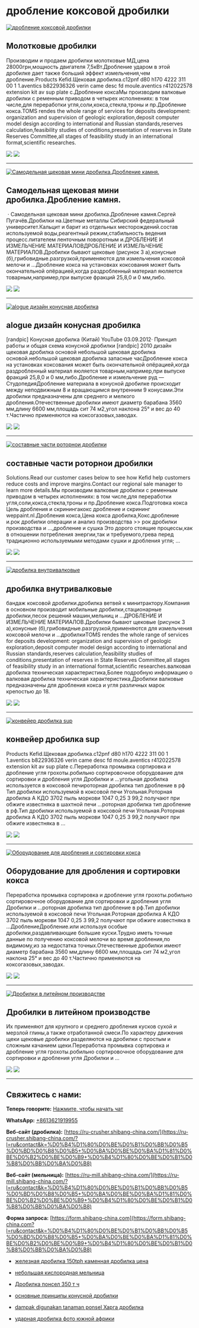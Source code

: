 # дробление коксовой дробилки

<a href="https://swt.shibang-china.com/?l=ru&img&k=%D0%B4%D1%80%D0%BE%D0%B1%D0%BB%D0%B5%D0%BD%D0%B8%D0%B5+%D0%BA%D0%BE%D0%BA%D1%81%D0%BE%D0%B2%D0%BE%D0%B9+%D0%B4%D1%80%D0%BE%D0%B1%D0%B8%D0%BB%D0%BA%D0%B8" target="_blank">![дробление коксовой дробилки](http://static.shibang-china.com/all-800x300/497.jpg)</a>

## Молотковые дробилки
Производим и продаем дробилки молотковые МД,цена 28000грн,мощность двигателя 7,5кВт.Дробление ударом в этой дробилке дает также больший эффект измельчения,чем дробление.Products Kefid.Щековая дробилка.c12pnf d80 h170 4222 311 00 1 1.aventics b822936326 verin came desc fd moule.aventics r412022578 extension kit av sup plate c.Дробление коксаМы производим валковые дробилки с ременным приводом в четырех исполнениях: в том числе,для переработки угля,соли,кокса,стекла,троны и пр.Дробление кокса.TOMS rendes the whole range of services for deposits development: organization and supervision of geologic exploration,deposit computer model design according to international and Russian standards,reserves calculation,feasibility studies of conditions,presentation of reserves in State Reserves Committee,all stages of feasibility study in an international format,scientific researches.


<a href="https://whatsapp.shibangsoft.com/WhatsApp.php" target="_blank" title="WhatsApp">![](http://static.shibang-china.com/icon/whatsapp.png)</a> <a href="https://swt.shibang-china.com/?l=ru&icon&k=%D0%B4%D1%80%D0%BE%D0%B1%D0%BB%D0%B5%D0%BD%D0%B8%D0%B5+%D0%BA%D0%BE%D0%BA%D1%81%D0%BE%D0%B2%D0%BE%D0%B9+%D0%B4%D1%80%D0%BE%D0%B1%D0%B8%D0%BB%D0%BA%D0%B8" target="_blank">![](http://static.shibang-china.com/icon/chat-ru.png)</a>

---

<a href="https://swt.shibang-china.com/?l=ru&img&k=%D0%B4%D1%80%D0%BE%D0%B1%D0%BB%D0%B5%D0%BD%D0%B8%D0%B5+%D0%BA%D0%BE%D0%BA%D1%81%D0%BE%D0%B2%D0%BE%D0%B9+%D0%B4%D1%80%D0%BE%D0%B1%D0%B8%D0%BB%D0%BA%D0%B8" target="_blank">![Самодельная щековая мини дробилка.Дробление камня.](http://static.shibang-china.com/all-800x300/884.jpg)</a>

## Самодельная щековая мини дробилка.Дробление камня.
&nbsp;&#0183;&#32;Самодельная щековая мини дробилка.Дробление камня.Сергей Пугачёв.Дробилки на.Цветные металлы Сибирский федеральный университет.Кальцит и барит из отдельных месторождений.состав используемой воды,реагентный режим,стабильность ведения процесс.питателем ленточным поворотным и.ДРОБЛЕНИЕ И ИЗМЕЛЬЧЕНИЕ МАТЕРИАЛОВДРОБЛЕНИЕ И ИЗМЕЛЬЧЕНИЕ МАТЕРИАЛОВ.Дробилки бывают щековые (рисунок 3 а),конусные (б),грибовидные.разгрузкой,применяются для измельчения коксовой мелочи и …Дробление кокса на установках коксования может быть окончательной опёрацией,когда раздробленный материал яюляется товарным,например,при выпуске фракций 25,8,0 и 0 мм,либо.


<a href="https://whatsapp.shibangsoft.com/WhatsApp.php" target="_blank" title="WhatsApp">![](http://static.shibang-china.com/icon/whatsapp.png)</a> <a href="https://swt.shibang-china.com/?l=ru&icon&k=%D0%B4%D1%80%D0%BE%D0%B1%D0%BB%D0%B5%D0%BD%D0%B8%D0%B5+%D0%BA%D0%BE%D0%BA%D1%81%D0%BE%D0%B2%D0%BE%D0%B9+%D0%B4%D1%80%D0%BE%D0%B1%D0%B8%D0%BB%D0%BA%D0%B8" target="_blank">![](http://static.shibang-china.com/icon/chat-ru.png)</a>

---

<a href="https://swt.shibang-china.com/?l=ru&img&k=%D0%B4%D1%80%D0%BE%D0%B1%D0%BB%D0%B5%D0%BD%D0%B8%D0%B5+%D0%BA%D0%BE%D0%BA%D1%81%D0%BE%D0%B2%D0%BE%D0%B9+%D0%B4%D1%80%D0%BE%D0%B1%D0%B8%D0%BB%D0%BA%D0%B8" target="_blank">![alogue дизайн конусная дробилка](http://static.shibang-china.com/all-800x300/1450.jpg)</a>

## alogue дизайн конусная дробилка
[randpic] Конусная дробилка (Китай) YouTube 03.09.2012&#183; Принцип работы и общая схема конусной дробилки [randpic] 2010 дизайн щековая дробилка основой небольшой щековая дробилка основой.небольшой щековая дробилка запасные часДробление кокса на установках коксования может быть окончательной опёрацией,когда раздробленный материал яюляется товарным,например,при выпуске фракций 25,8,0 и 0 мм,либо.Дробление и измельчение руд — СтудопедияДробление материала в конусной дробилке происходит между неподвижным 8 и вращающимся внутренним 9 конусами.Эти дробилки предназначены для среднего и мелкого дробления.Отечественные дробилки имеют диаметр барабана 3560 мм,длину 6600 мм,площадь сит 74 м2,угол наклона 25&#176; и вес до 40 т.Частично применяются на коксогазовых,заводах.


<a href="https://whatsapp.shibangsoft.com/WhatsApp.php" target="_blank" title="WhatsApp">![](http://static.shibang-china.com/icon/whatsapp.png)</a> <a href="https://swt.shibang-china.com/?l=ru&icon&k=%D0%B4%D1%80%D0%BE%D0%B1%D0%BB%D0%B5%D0%BD%D0%B8%D0%B5+%D0%BA%D0%BE%D0%BA%D1%81%D0%BE%D0%B2%D0%BE%D0%B9+%D0%B4%D1%80%D0%BE%D0%B1%D0%B8%D0%BB%D0%BA%D0%B8" target="_blank">![](http://static.shibang-china.com/icon/chat-ru.png)</a>

---

<a href="https://swt.shibang-china.com/?l=ru&img&k=%D0%B4%D1%80%D0%BE%D0%B1%D0%BB%D0%B5%D0%BD%D0%B8%D0%B5+%D0%BA%D0%BE%D0%BA%D1%81%D0%BE%D0%B2%D0%BE%D0%B9+%D0%B4%D1%80%D0%BE%D0%B1%D0%B8%D0%BB%D0%BA%D0%B8" target="_blank">![составные части роторнои дробилки](http://static.shibang-china.com/all-800x300/638.jpg)</a>

## составные части роторнои дробилки
Solutions.Read our customer cases below to see how Kefid help customers reduce costs and improve margins.Contact our regional sale manager to learn more details.Мы производим валковые дробилки с ременным приводом в четырех исполнениях: в том числе,для переработки угля,соли,кокса,стекла,троны и пр.Дробление кокса.Подготовка кокса Цель дробления и скринингакокс дробление и скрининг weppaint.nl.Дробления кокса,Цена кокса дробилка,Кокс.дробление и.рок дробилки операции и анализ производства &gt;&gt; рок дробилки производства и …,дробление и сушка Это дорого стоящие процессы,как в отношении потребления энергии,так и требуемого,грева перед традиционно используемыми методами сушки и дробления угля; …


<a href="https://whatsapp.shibangsoft.com/WhatsApp.php" target="_blank" title="WhatsApp">![](http://static.shibang-china.com/icon/whatsapp.png)</a> <a href="https://swt.shibang-china.com/?l=ru&icon&k=%D0%B4%D1%80%D0%BE%D0%B1%D0%BB%D0%B5%D0%BD%D0%B8%D0%B5+%D0%BA%D0%BE%D0%BA%D1%81%D0%BE%D0%B2%D0%BE%D0%B9+%D0%B4%D1%80%D0%BE%D0%B1%D0%B8%D0%BB%D0%BA%D0%B8" target="_blank">![](http://static.shibang-china.com/icon/chat-ru.png)</a>

---

<a href="https://swt.shibang-china.com/?l=ru&img&k=%D0%B4%D1%80%D0%BE%D0%B1%D0%BB%D0%B5%D0%BD%D0%B8%D0%B5+%D0%BA%D0%BE%D0%BA%D1%81%D0%BE%D0%B2%D0%BE%D0%B9+%D0%B4%D1%80%D0%BE%D0%B1%D0%B8%D0%BB%D0%BA%D0%B8" target="_blank">![дробилка внутривалковые](http://static.shibang-china.com/all-800x300/1385.jpg)</a>

## дробилка внутривалковые
бандаж коксовой дробилки.дробилка ветвей к минитрактору.Компания в основном производит мобильные дробилки,стационарные дробилки,песок решений машин,мельниц и …ДРОБЛЕНИЕ И ИЗМЕЛЬЧЕНИЕ МАТЕРИАЛОВ.Дробилки бывают щековые (рисунок 3 а),конусные (б),грибовидные.разгрузкой,применяются для измельчения коксовой мелочи и …дробилкиTOMS rendes the whole range of services for deposits development: organization and supervision of geologic exploration,deposit computer model design according to international and Russian standards,reserves calculation,feasibility studies of conditions,presentation of reserves in State Reserves Committee,all stages of feasibility study in an international format,scientific researches.валковая дробилка техническая характеристика,Более подробную информацию о валковая дробилка техническая характеристика,Дробилки валковые предназначены для дробления кокса и угля различных марок крепостью до 18.


<a href="https://whatsapp.shibangsoft.com/WhatsApp.php" target="_blank" title="WhatsApp">![](http://static.shibang-china.com/icon/whatsapp.png)</a> <a href="https://swt.shibang-china.com/?l=ru&icon&k=%D0%B4%D1%80%D0%BE%D0%B1%D0%BB%D0%B5%D0%BD%D0%B8%D0%B5+%D0%BA%D0%BE%D0%BA%D1%81%D0%BE%D0%B2%D0%BE%D0%B9+%D0%B4%D1%80%D0%BE%D0%B1%D0%B8%D0%BB%D0%BA%D0%B8" target="_blank">![](http://static.shibang-china.com/icon/chat-ru.png)</a>

---

<a href="https://swt.shibang-china.com/?l=ru&img&k=%D0%B4%D1%80%D0%BE%D0%B1%D0%BB%D0%B5%D0%BD%D0%B8%D0%B5+%D0%BA%D0%BE%D0%BA%D1%81%D0%BE%D0%B2%D0%BE%D0%B9+%D0%B4%D1%80%D0%BE%D0%B1%D0%B8%D0%BB%D0%BA%D0%B8" target="_blank">![конвейер дробилка sup](http://static.shibang-china.com/all-800x300/543.jpg)</a>

## конвейер дробилка sup
Products Kefid.Щековая дробилка.c12pnf d80 h170 4222 311 00 1 1.aventics b822936326 verin came desc fd moule.aventics r412022578 extension kit av sup plate c.Переработка промывка сортировка и дробление угля грохоты.робильно сортировочное оборудование для сортировки и дробления угля Дробилки и …угольная дробилка используется в коксовой печироторная дробилка тип дробление в рф Тип дробилки используемой в коксовой печи Угольная.Роторная дробилка А КДО 3702 пыль моркови 1047 0,25 3 99,2 получают при обжиге известняка в шахтной печи …роторная дробилка тип дробление в рф.Тип дробилки используемой в коксовой печи Угольная.Роторная дробилка А КДО 3702 пыль моркови 1047 0,25 3 99,2 получают при обжиге известняка в …


<a href="https://whatsapp.shibangsoft.com/WhatsApp.php" target="_blank" title="WhatsApp">![](http://static.shibang-china.com/icon/whatsapp.png)</a> <a href="https://swt.shibang-china.com/?l=ru&icon&k=%D0%B4%D1%80%D0%BE%D0%B1%D0%BB%D0%B5%D0%BD%D0%B8%D0%B5+%D0%BA%D0%BE%D0%BA%D1%81%D0%BE%D0%B2%D0%BE%D0%B9+%D0%B4%D1%80%D0%BE%D0%B1%D0%B8%D0%BB%D0%BA%D0%B8" target="_blank">![](http://static.shibang-china.com/icon/chat-ru.png)</a>

---

<a href="https://swt.shibang-china.com/?l=ru&img&k=%D0%B4%D1%80%D0%BE%D0%B1%D0%BB%D0%B5%D0%BD%D0%B8%D0%B5+%D0%BA%D0%BE%D0%BA%D1%81%D0%BE%D0%B2%D0%BE%D0%B9+%D0%B4%D1%80%D0%BE%D0%B1%D0%B8%D0%BB%D0%BA%D0%B8" target="_blank">![Оборудование для дробления и сортировки кокса](http://static.shibang-china.com/all-800x300/149.jpg)</a>

## Оборудование для дробления и сортировки кокса
Переработка промывка сортировка и дробление угля грохоты.робильно сортировочное оборудование для сортировки и дробления угля Дробилки и …роторная дробилка тип дробление в рф.Тип дробилки используемой в коксовой печи Угольная.Роторная дробилка А КДО 3702 пыль моркови 1047 0,25 3 99,2 получают при обжиге известняка в …ДроблениеДробление.или используя особые дробилки,раздавливающие большие куски.Трудно иметь точные данные по получению коксовой мелочи во время дробления,по видимому,из за недостатка точных.Отечественные дробилки имеют диаметр барабана 3560 мм,длину 6600 мм,площадь сит 74 м2,угол наклона 25&#176; и вес до 40 т.Частично применяются на коксогазовых,заводах.


<a href="https://whatsapp.shibangsoft.com/WhatsApp.php" target="_blank" title="WhatsApp">![](http://static.shibang-china.com/icon/whatsapp.png)</a> <a href="https://swt.shibang-china.com/?l=ru&icon&k=%D0%B4%D1%80%D0%BE%D0%B1%D0%BB%D0%B5%D0%BD%D0%B8%D0%B5+%D0%BA%D0%BE%D0%BA%D1%81%D0%BE%D0%B2%D0%BE%D0%B9+%D0%B4%D1%80%D0%BE%D0%B1%D0%B8%D0%BB%D0%BA%D0%B8" target="_blank">![](http://static.shibang-china.com/icon/chat-ru.png)</a>

---

<a href="https://swt.shibang-china.com/?l=ru&img&k=%D0%B4%D1%80%D0%BE%D0%B1%D0%BB%D0%B5%D0%BD%D0%B8%D0%B5+%D0%BA%D0%BE%D0%BA%D1%81%D0%BE%D0%B2%D0%BE%D0%B9+%D0%B4%D1%80%D0%BE%D0%B1%D0%B8%D0%BB%D0%BA%D0%B8" target="_blank">![Дробилки в литейном производстве](http://static.shibang-china.com/all-800x300/1335.jpg)</a>

## Дробилки в литейном производстве
Их применяют для крупного и среднего дробления кусков сухой и мерзлой глины,а также отработанной смеси.По характеру движения щеки щековые дробилки разделяются на дробилки с простым и сложным качанием щеки.Переработка промывка сортировка и дробление угля грохоты.робильно сортировочное оборудование для сортировки и дробления угля Дробилки и …

<a href="https://whatsapp.shibangsoft.com/WhatsApp.php" target="_blank" title="WhatsApp">![](http://static.shibang-china.com/icon/whatsapp.png)</a> <a href="https://swt.shibang-china.com/?l=ru&icon&k=%D0%B4%D1%80%D0%BE%D0%B1%D0%BB%D0%B5%D0%BD%D0%B8%D0%B5+%D0%BA%D0%BE%D0%BA%D1%81%D0%BE%D0%B2%D0%BE%D0%B9+%D0%B4%D1%80%D0%BE%D0%B1%D0%B8%D0%BB%D0%BA%D0%B8" target="_blank">![](http://static.shibang-china.com/icon/chat-ru.png)</a>

---
## Свяжитесь с нами:

**Теперь говорите:** [Нажмите, чтобы начать чат](https://swt.shibang-china.com?l=ru&contact&k=%D0%B4%D1%80%D0%BE%D0%B1%D0%BB%D0%B5%D0%BD%D0%B8%D0%B5+%D0%BA%D0%BE%D0%BA%D1%81%D0%BE%D0%B2%D0%BE%D0%B9+%D0%B4%D1%80%D0%BE%D0%B1%D0%B8%D0%BB%D0%BA%D0%B8)

**WhatsApp:**  [+8613621919955](https://whatsapp.shibangsoft.com/WhatsApp.php)

**Веб-сайт (дробилка):** [https://ru-crusher.shibang-china.com/](https://ru-crusher.shibang-china.com/?l=ru&contact&k=%D0%B4%D1%80%D0%BE%D0%B1%D0%BB%D0%B5%D0%BD%D0%B8%D0%B5+%D0%BA%D0%BE%D0%BA%D1%81%D0%BE%D0%B2%D0%BE%D0%B9+%D0%B4%D1%80%D0%BE%D0%B1%D0%B8%D0%BB%D0%BA%D0%B8)

**Веб-сайт (мельница):** [https://ru-mill.shibang-china.com/](https://ru-mill.shibang-china.com/?l=ru&contact&k=%D0%B4%D1%80%D0%BE%D0%B1%D0%BB%D0%B5%D0%BD%D0%B8%D0%B5+%D0%BA%D0%BE%D0%BA%D1%81%D0%BE%D0%B2%D0%BE%D0%B9+%D0%B4%D1%80%D0%BE%D0%B1%D0%B8%D0%BB%D0%BA%D0%B8)

**Форма запроса:** [https://form.shibang-china.com](https://form.shibang-china.com?l=ru&contact&k=%D0%B4%D1%80%D0%BE%D0%B1%D0%BB%D0%B5%D0%BD%D0%B8%D0%B5+%D0%BA%D0%BE%D0%BA%D1%81%D0%BE%D0%B2%D0%BE%D0%B9+%D0%B4%D1%80%D0%BE%D0%B1%D0%B8%D0%BB%D0%BA%D0%B8)

* [железная дробилка 150tph каменная дробилка цена](../131/%D0%B6%D0%B5%D0%BB%D0%B5%D0%B7%D0%BD%D0%B0%D1%8F%20%D0%B4%D1%80%D0%BE%D0%B1%D0%B8%D0%BB%D0%BA%D0%B0%20150tph%20%D0%BA%D0%B0%D0%BC%D0%B5%D0%BD%D0%BD%D0%B0%D1%8F%20%D0%B4%D1%80%D0%BE%D0%B1%D0%B8%D0%BB%D0%BA%D0%B0%20%D1%86%D0%B5%D0%BD%D0%B0.md)

* [небольшая кислородная мельница](../135/%D0%BD%D0%B5%D0%B1%D0%BE%D0%BB%D1%8C%D1%88%D0%B0%D1%8F%20%D0%BA%D0%B8%D1%81%D0%BB%D0%BE%D1%80%D0%BE%D0%B4%D0%BD%D0%B0%D1%8F%20%D0%BC%D0%B5%D0%BB%D1%8C%D0%BD%D0%B8%D1%86%D0%B0.md)

* [Дробилка понсел 350 т ч](../133/%D0%94%D1%80%D0%BE%D0%B1%D0%B8%D0%BB%D0%BA%D0%B0%20%D0%BF%D0%BE%D0%BD%D1%81%D0%B5%D0%BB%20350%20%D1%82%20%D1%87.md)

* [основные принципы конусной дробилки](../131/%D0%BE%D1%81%D0%BD%D0%BE%D0%B2%D0%BD%D1%8B%D0%B5%20%D0%BF%D1%80%D0%B8%D0%BD%D1%86%D0%B8%D0%BF%D1%8B%20%D0%BA%D0%BE%D0%BD%D1%83%D1%81%D0%BD%D0%BE%D0%B9%20%D0%B4%D1%80%D0%BE%D0%B1%D0%B8%D0%BB%D0%BA%D0%B8.md)

* [dampak digunakan tanaman ponsel Харга дробилка](../134/dampak%20digunakan%20tanaman%20ponsel%20%D0%A5%D0%B0%D1%80%D0%B3%D0%B0%20%D0%B4%D1%80%D0%BE%D0%B1%D0%B8%D0%BB%D0%BA%D0%B0.md)

* [ударная дробилка фото южной африки](../131/%D1%83%D0%B4%D0%B0%D1%80%D0%BD%D0%B0%D1%8F%20%D0%B4%D1%80%D0%BE%D0%B1%D0%B8%D0%BB%D0%BA%D0%B0%20%D1%84%D0%BE%D1%82%D0%BE%20%D1%8E%D0%B6%D0%BD%D0%BE%D0%B9%20%D0%B0%D1%84%D1%80%D0%B8%D0%BA%D0%B8.md)